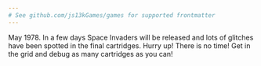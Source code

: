 ```yaml
---
# See github.com/js13kGames/games for supported frontmatter
---
```

May 1978. In a few days Space Invaders will be released and lots of glitches have been spotted in the final cartridges. Hurry up! There is no time!
Get in the grid and debug as many cartridges as you can!